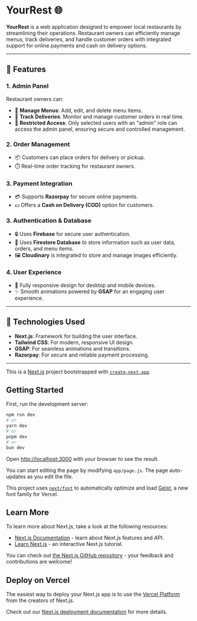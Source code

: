 # YourRest 🌐

**YourRest** is a web application designed to empower local restaurants by streamlining their operations. Restaurant owners can efficiently manage menus, track deliveries, and handle customer orders with integrated support for online payments and cash on delivery options.

---

## 🌟 Features

### 1. **Admin Panel**  
Restaurant owners can:  
- 📝 **Manage Menus**: Add, edit, and delete menu items.  
- 🚚 **Track Deliveries**: Monitor and manage customer orders in real time.  
- 🔐 **Restricted Access**: Only selected users with an "admin" role can access the admin panel, ensuring secure and controlled management.

### 2. **Order Management**  
- 📦 Customers can place orders for delivery or pickup.  
- ⏱️ Real-time order tracking for restaurant owners.  

### 3. **Payment Integration**  
- 💳 Supports **Razorpay** for secure online payments.  
- 💵 Offers a **Cash on Delivery (COD)** option for customers.  

### 3. **Authentication & Database**  
- 🔒 Uses **Firebase** for secure user authentication.  
- 📂 Uses **Firestore Database** to store information such as user data, orders, and menu items.  
- 🖼️ **Cloudinary** is integrated to store and manage images efficiently.    

### 4. **User Experience**  
- 📱 Fully responsive design for desktop and mobile devices.  
- ✨ Smooth animations powered by **GSAP** for an engaging user experience.  

---

## 🚀 Technologies Used

- **Next.js**: Framework for building the user interface.  
- **Tailwind CSS**: For modern, responsive UI design.  
- **GSAP**: For seamless animations and transitions.  
- **Razorpay**: For secure and reliable payment processing.  

---







This is a [Next.js](https://nextjs.org) project bootstrapped with [`create-next-app`](https://github.com/vercel/next.js/tree/canary/packages/create-next-app).

## Getting Started

First, run the development server:

```bash
npm run dev
# or
yarn dev
# or
pnpm dev
# or
bun dev
```

Open [http://localhost:3000](http://localhost:3000) with your browser to see the result.

You can start editing the page by modifying `app/page.js`. The page auto-updates as you edit the file.

This project uses [`next/font`](https://nextjs.org/docs/app/building-your-application/optimizing/fonts) to automatically optimize and load [Geist](https://vercel.com/font), a new font family for Vercel.

## Learn More

To learn more about Next.js, take a look at the following resources:

- [Next.js Documentation](https://nextjs.org/docs) - learn about Next.js features and API.
- [Learn Next.js](https://nextjs.org/learn) - an interactive Next.js tutorial.

You can check out [the Next.js GitHub repository](https://github.com/vercel/next.js) - your feedback and contributions are welcome!

## Deploy on Vercel

The easiest way to deploy your Next.js app is to use the [Vercel Platform](https://vercel.com/new?utm_medium=default-template&filter=next.js&utm_source=create-next-app&utm_campaign=create-next-app-readme) from the creators of Next.js.

Check out our [Next.js deployment documentation](https://nextjs.org/docs/app/building-your-application/deploying) for more details.
